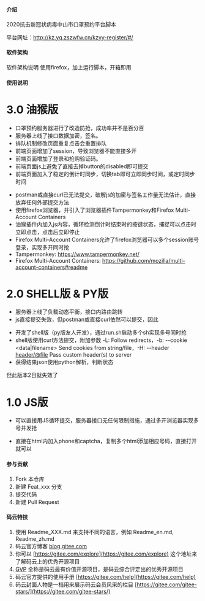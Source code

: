 #

#### 介绍
2020抗击新冠状病毒中山市口罩预约平台脚本

平台网址：http://kz.yq.zszwfw.cn/kzyy-register/#/

#### 软件架构
软件架构说明
    使用firefox，加上运行脚本，开箱即用

#### 使用说明

# 3.0 油猴版
- 口罩预约服务器进行了改造防抢，成功率并不是百分百
- 服务器上线了接口数据加密，签名。
- 排队机制修改页面重复点击会重置排队
- 前端页面增加了session，导致浏览器不能直接多开
- 前端页面增加了登录和抢购验证码。
- 前端页面js上避免了直接去掉button的disabled即可提交
- 前端页面加入了稳定的倒计时同步，切换tab即可立即同步时间，或定时同步时间

* postman或直接curl已无法提交，破解js的加密与签名工作量无法估计，直接放弃任何外部提交方法
* 使用firefox浏览器，并引入了浏览器插件Tampermonkey和Firefox Multi-Account Containers
* 油猴插件内加入js内容，循环检测倒计时结束时的按键状态，捕捉可以点击时立即点击，点击后立即停止
* Firefox Multi-Account Containers允许了firefox浏览器可以多个session账号登录，实现多开同时抢
* Tampermonkey: https://www.tampermonkey.net/
* Firefox Multi-Account Containers: https://github.com/mozilla/multi-account-containers#readme





# 2.0 SHELL版 & PY版
- 服务器上线了负载动态平衡，接口内路由跳转
- js直接提交失效，但postman或直接curl依然可以提交，因此

* 开发了shell版（py版友人开发），通过run.sh启动多个sh实现多号同时抢
* shell版使用curl方法提交，附加参数 -L: Follow redirects，-b: --cookie <data|filename> Send cookies from string/file，-H: --header <header/@file> Pass custom header(s) to server
* 获得结果json使用python解析，判断状态

但此版本2日就失效了





# 1.0 JS版
- 可以直接用JS循环提交，服务器接口无任何限制措施，通过多开浏览器实现多号并发抢

* 直接在html内加入phone和captcha，复制多个html添加相应号码，直接打开就可以

#### 参与贡献

1.  Fork 本仓库
2.  新建 Feat_xxx 分支
3.  提交代码
4.  新建 Pull Request


#### 码云特技

1.  使用 Readme\_XXX.md 来支持不同的语言，例如 Readme\_en.md, Readme\_zh.md
2.  码云官方博客 [blog.gitee.com](https://blog.gitee.com)
3.  你可以 [https://gitee.com/explore](https://gitee.com/explore) 这个地址来了解码云上的优秀开源项目
4.  [GVP](https://gitee.com/gvp) 全称是码云最有价值开源项目，是码云综合评定出的优秀开源项目
5.  码云官方提供的使用手册 [https://gitee.com/help](https://gitee.com/help)
6.  码云封面人物是一档用来展示码云会员风采的栏目 [https://gitee.com/gitee-stars/](https://gitee.com/gitee-stars/)
